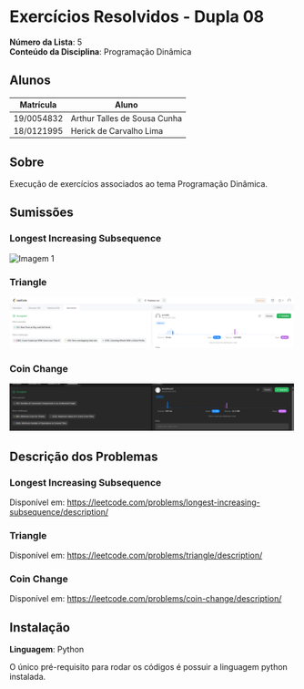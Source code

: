 # Exercícios Resolvidos - Dupla 08

**Número da Lista**: 5<br>
**Conteúdo da Disciplina**: Programação Dinâmica<br>

## Alunos
|Matrícula | Aluno |
| -- | -- |
| 19/0054832  |  Arthur Talles de Sousa Cunha |
| 18/0121995 |  Herick de Carvalho Lima |

## Sobre 
Execução de exercícios associados ao tema Programação Dinâmica.

## Sumissões

### Longest Increasing Subsequence
<img
  src="img/subsequência mais longa.PNG"
  alt="Imagem 1"
  title="Imagem 1"
  style="display: inline-block; margin: 0 auto; max-width: 500px">

### Triangle
<img
  src="img/Triângulo.PNG"
  alt="Imagem 2"
  title="Imagem 2"
  style="display: inline-block; margin: 0 auto; max-width: 500px">

### Coin Change
<img
  src="img/CoinChange.png"
  alt="Imagem 3"
  title="Imagem 3"
  style="display: inline-block; margin: 0 auto; max-width: 500px">


## Descrição dos Problemas
### Longest Increasing Subsequence

Disponível em: https://leetcode.com/problems/longest-increasing-subsequence/description/

### Triangle
Disponível em: https://leetcode.com/problems/triangle/description/


### Coin Change
Disponível em: https://leetcode.com/problems/coin-change/description/

## Instalação 
**Linguagem**: Python<br>

O único pré-requisito para rodar os códigos é possuir a linguagem python instalada.






